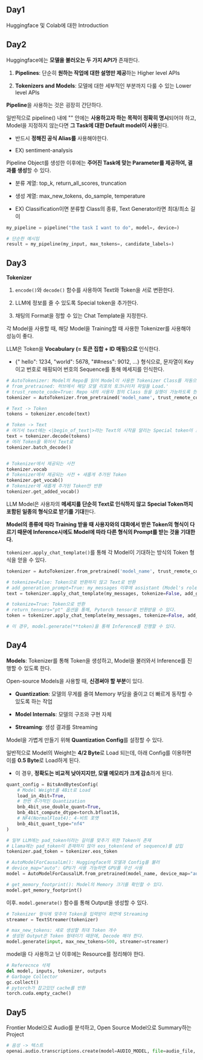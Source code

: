## Day1

Huggingface 및 Colab에 대한 Introduction

## Day2

Huggingface에는 **모델을 불러오는 두 가지 API가** 존재한다.

1. **Pipelines**: 단순히 **원하는 작업에 대한 설명만 제공**하는 Higher level APIs

2. **Tokenizers and Models**: 모델에 대한 세부적인 부분까지 다룰 수 있는 Lower level APIs


**Pipeline**을 사용하는 것은 굉장히 간단하다.

일반적으로 pipeline() 내에 "" 안에는 **사용하고자 하는 목적이 정확히 명시**되어야 하고, Model을 지정하지 않는다면 **그 Task에 대한 Default model이 사용**된다.

- 반드시 **정해진 공식 Alias를** 사용해야한다.

- EX) sentiment-analysis

Pipeline Object를 생성한 이후에는 **주어진 Task에 맞는 Parameter를 제공하여, 결과를 생성**할 수 있다.

- 분류 계열: top_k, return_all_scores, truncation

- 생성 계열: max_new_tokens, do_sample, temperature

- EX) Classification이면 분류할 Class의 종류, Text Generator라면 최대/최소 길이 

```python
my_pipeline = pipeline("the task I want to do", model=, device=)

# 단순한 예시임
result = my_pipeline(my_input, max_tokens=, candidate_labels=)
```

## Day3

**Tokenizer**

1. `encode()`와 `decode()` 함수를 사용하여 Text와 Token을 서로 변환한다.

2.  LLM에 정보를 줄 수 있도록 Special token을 추가한다.

3.  채팅의 Format을 정할 수 있는 Chat Template을 지정한다.

각 Model을 사용할 때, 해당 Model을 Training할 때 사용한 Tokenizer를 사용해야 성능이 좋다.

LLM은 Token을 **Vocabulary (= 토큰 집합 + ID 매핑)으로** 인식한다.

- {" hello": 1234, "world": 5678, "##ness": 9012, ...} 형식으로, 문자열이 Key이고 번호로 매핑되어 번호의 Sequence를 통해 메세지를 인식한다.


```python
# AutoTokenizer: Model의 Repo를 읽어 Model이 사용한 Tokenizer Class를 자동으로 불러온다.
# from_pretrained: 허브에서 해당 모델 리포의 토크나이저 파일들 Load.'
# trust_remote_code=True: Repo 내의 사용자 정의 Class 등을 실행이 가능하도록 한다.
tokenizer = AutoTokenizer.from_pretrained('model_name', trust_remote_code=True)

# Text -> Token
tokens = tokenizer.encode(text)

# Token -> Text
# 여기서 text에는 <|begin_of_text|>라는 Text의 시작을 알리는 Special token이 포함된다.
text = tokenizer.decode(tokens)
# 여러 Token을 묶어서 Text로 
tokenizer.batch_decode()


# Tokenizer에서 제공되는 사전 
tokenizer.vocab
# Tokenizer에서 제공되는 사전 + 새롭게 추가된 Token
tokenizer.get_vocab()
# Tokenizer에 새롭게 추가된 Token만 반환
tokenizer.get_added_vocab()
```

LLM Model은 사용자의 **메세지를 단순히 Text로 인식하지 않고** **Special Token까지 포함된 일종의 형식으로 받기를 기대**한다.

**Model의 종류에 따라 Training 받을 때 사용자와의 대화에서 받은 Token의 형식이 다르기 때문에 Inference시에도 Model에 따라 다른 형식의 Prompt를 받는 것을 기대한다.**

`tokenizer.apply_chat_template()`를 통해 각 Model이 기대하는 방식의 Token 형식을 얻을 수 있다.

```python
tokenizer = AutoTokenizer.from_pretrained('model_name', trust_remote_code=True)

# tokenize=False: Token으로 반환하지 않고 Text로 반환
# add_generation_prompt=True: my_messages 이후에 assistant (Model's role) 부분이라는 표시를 넣어 이 부분부터 Message를 생성하라고 지
text = tokenizer.apply_chat_template(my_messages, tokenize=False, add_generation_prompt=True)

# tokenize=True: Token으로 반환
# return_tensors="pt" 옵션을 통해, Pytorch tensor로 반환받을 수 있다. 
token = tokenizer.apply_chat_template(my_messages, tokenize=False, add_generation_prompt=True)

# 이 경우, model.generate(**token)을 통해 Inference를 진행할 수 있다. 
```

## Day4

**Models**: Tokenizer를 통해 Token을 생성하고, Model을 불러와서 Inference를 진행할 수 있도록 한다.

Open-source Models을 사용할 때, **신경써야 할 부분**이 있다.
 
- **Quantization**: 모델의 무게를 줄여 Memory 부담을 줄이고 더 빠르게 동작할 수 있도록 하는 작업

- **Model Internals**: 모델의 구조와 구현 자체

- **Streaming**: 생성 결과를 Streaming


Model을 가볍게 만들기 위해 **Quantization Config**를 설정할 수 있다.

일반적으로 Model의 Weight는 **4/2 Byte**로 Load 되는데, 아래 Config를 이용하면 이를 **0.5 Byte**로 Load하게 된다.

- 이 경우, **정확도는 비교적 낮아지지만, 모델 메모리가 크게 감소**하게 된다.

```python
quant_config = BitsAndBytesConfig(
    # Model Weight를 4Bit로 Load
    load_in_4bit=True,
    # 한번 추가적인 Quantization
    bnb_4bit_use_double_quant=True,
    bnb_4bit_compute_dtype=torch.bfloat16,
    # NF4(NormalFloat4): 4-비트 포맷
    bnb_4bit_quant_type="nf4"
)

# 일부 LLM에는 pad_token이라는 길이를 맞추기 위한 Token이 존재
# Llama에는 pad_token이 존재하지 않아 eos_token(end of sequence)를 삽입
tokenizer.pad_token = tokenizer.eos_token

# AutoModelForCausalLm(): Huggingface의 모델과 Config를 불러
# device_map="auto": GPU가 사용 가능하면 GPU를 우선 사용 
model = AutoModelForCausalLM.from_pretrained(model_name, device_map="auto", quantization_config=quant_config)

# get_memory_footprint(): Model의 Memory 크기를 확인할 수 있다.
model.get_memory_footprint()
```

이후. `model.generate()` 함수를 통해 Output을 생성할 수 있다.

```python
# Tokenizer 형식에 맞추어 Token을 입력받아 화면에 Streaming
streamer = TextStreamer(tokenizer)

# max_new_tokens: 새로 생성할 최대 Token 개수
# 생성된 Output은 Token 형태이기 때문에, Decode 해야 한다.
model.generate(input, max_new_tokens=500, streamer=streamer)
```

model을 다 사용하고 난 이후에는 Resource를 정리해야 한다.

```python
# Referecnce 삭제
del model, inputs, tokenizer, outputs
# Garbage Collector
gc.collect()
# pytorch가 잡고있던 cache를 반환
torch.cuda.empty_cache()
```

## Day5

Frontier Model으로 Audio를 분석하고, Open Source Model으로 Summary하는 Project


```python
# 음성 -> 텍스트
openai.audio.transcriptions.create(model=AUDIO_MODEL, file=audio_file, response_format="text")
```
